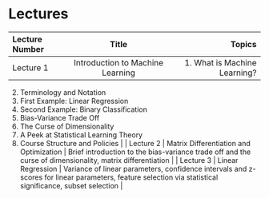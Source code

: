 # Lectures

| Lecture Number    | Title          | Topics |
| :---         |     :---:      |          ---: |
| Lecture 1    | Introduction to Machine Learning | 1. What is Machine Learning?
2. Terminology and Notation
3. First Example: Linear Regression
4. Second Example: Binary Classification
5. Bias-Variance Trade Off
6. The Curse of Dimensionality
7. A Peek at Statistical Learning Theory
8. Course Structure and Policies |
| Lecture 2    | Matrix Differentiation and Optimization    | Brief introduction to the bias-variance trade off and the curse of dimensionality, matrix differentiation   |
| Lecture 3    | Linear Regression    | Variance of linear parameters, confidence intervals and z-scores for linear parameters, feature selection via statistical significance, subset selection   |
